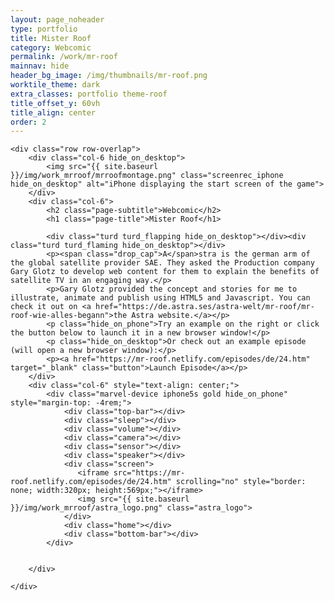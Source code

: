 ```yaml
---
layout: page_noheader
type: portfolio
title: Mister Roof
category: Webcomic
permalink: /work/mr-roof
mainnav: hide
header_bg_image: /img/thumbnails/mr-roof.png
worktile_theme: dark
extra_classes: portfolio theme-roof
title_offset_y: 60vh
title_align: center
order: 2
---
```


<div class="wrapper">	

	<div class="row row-overlap">
		<div class="col-6 hide_on_desktop">
			<img src="{{ site.baseurl }}/img/work_mrroof/mrroofmontage.png" class="screenrec_iphone hide_on_desktop" alt="iPhone displaying the start screen of the game">
		</div>
		<div class="col-6">		
			<h2 class="page-subtitle">Webcomic</h2>
			<h1 class="page-title">Mister Roof</h1>
			
			<div class="turd turd_flapping hide_on_desktop"></div><div class="turd turd_flaming hide_on_desktop"></div>
			<p><span class="drop_cap">A</span>stra is the german arm of the global satellite provider SAE. They asked the Production company Gary Glotz to develop web content for them to explain the benefits of satellite TV in an engaging way.</p>
			<p>Gary Glotz provided the concept and stories for me to illustrate, animate and publish using HTML5 and Javascript. You can check it out on <a href="https://de.astra.ses/astra-welt/mr-roof/mr-roof-wie-alles-begann">the Astra website.</a></p>
			<p class="hide_on_phone">Try an example on the right or click the button below to launch it in a new browser window!</p>
			<p class="hide_on_desktop">Or check out an example episode (will open a new browser window):</p>
			<p><a href="https://mr-roof.netlify.com/episodes/de/24.htm" target="_blank" class="button">Launch Episode</a></p> 			
		</div>			
		<div class="col-6" style="text-align: center;">		
			<div class="marvel-device iphone5s gold hide_on_phone" style="margin-top: -4rem;">
			    <div class="top-bar"></div>
			    <div class="sleep"></div>
			    <div class="volume"></div>
			    <div class="camera"></div>
			    <div class="sensor"></div>
			    <div class="speaker"></div>
			    <div class="screen">
			       <iframe src="https://mr-roof.netlify.com/episodes/de/24.htm" scrolling="no" style="border: none; width:320px; height:569px;"></iframe>
			       <img src="{{ site.baseurl }}/img/work_mrroof/astra_logo.png" class="astra_logo">
			    </div>
			    <div class="home"></div>
			    <div class="bottom-bar"></div>
			</div>

										
		</div>
			
	</div>

	

</div>